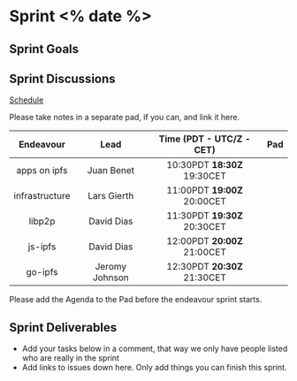 # Sprint <% date %>

## Sprint Goals

## Sprint Discussions

[Schedule](https://github.com/ipfs/pm#sprint-discussion-schedule)

Please take notes in a separate pad, if you can, and link it here.

Endeavour         | Lead           | Time (PDT - **UTC/Z** - CET) | Pad
:---------------: | :------------: | :--------------------------: | :----:
apps on ipfs      | Juan Benet     | 10:30PDT **18:30Z** 19:30CET |
infrastructure    | Lars Gierth    | 11:00PDT **19:00Z** 20:00CET |
libp2p            | David Dias     | 11:30PDT **19:30Z** 20:30CET |
js-ipfs           | David Dias     | 12:00PDT **20:00Z** 21:00CET |
go-ipfs           | Jeromy Johnson | 12:30PDT **20:30Z** 21:30CET |

Please add the Agenda to the Pad before the endeavour sprint starts.

## Sprint Deliverables

- Add your tasks below in a comment, that way we only have people listed who are really in the sprint
- Add links to issues down here. Only add things you can finish this sprint.
